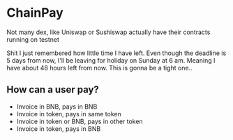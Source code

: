 # ChainPay

Not many dex, like Uniswap or Sushiswap actually have their contracts running on testnet


Shit I just remembered how little time I have left. Even though the deadline is 5 days from now, I'll be leaving for holiday on Sunday at 6 am. Meaning I have about 48 hours left from now. This is gonna be a tight one..

## How can a user pay?
- Invoice in BNB, pays in BNB
- Invoice in token, pays in same token
- Invoice in token or BNB, pays in other token
- Invoice in token, pays in BNB